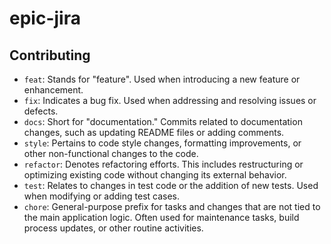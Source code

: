 # epic-jira

## Contributing

* `feat`: Stands for "feature". Used when introducing a new feature or enhancement.
* `fix`: Indicates a bug fix. Used when addressing and resolving issues or defects.
* `docs`: Short for "documentation." Commits related to documentation changes, such as updating README files or adding comments.
* `style`: Pertains to code style changes, formatting improvements, or other non-functional changes to the code.
* `refactor`: Denotes refactoring efforts. This includes restructuring or optimizing existing code without changing its external behavior.
* `test`: Relates to changes in test code or the addition of new tests. Used when modifying or adding test cases.
* `chore`: General-purpose prefix for tasks and changes that are not tied to the main application logic. Often used for maintenance tasks, build process updates, or other routine activities.

